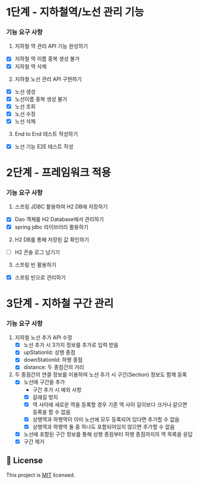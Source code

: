 # 1단계 - 지하철역/노선 관리 기능

### 기능 요구 사항

1. 지하철 역 관리 API 기능 완성하기

- [x] 지하철 역 이름 중복 생성 불가
- [x] 지하철 역 삭제

2. 지하철 노선 관리 API 구현하기

- [x] 노선 생성
- [x] 노선이름 중복 생성 불가
- [x] 노선 조회
- [x] 노선 수정
- [x] 노선 삭제

3. End to End 테스트 작성하기

- [x] 노선 기능 E2E 테스트 작성

# 2단계 - 프레임워크 적용

### 기능 요구 사항

1. 스프링 JDBC 활용하여 H2 DB에 저장하기

- [x] Dao 객체를 H2 Database에서 관리하기
- [x] spring jdbc 라이브러리 활용하기

2. H2 DB를 통해 저장된 값 확인하기

- [ ] H2 콘솔 로그 남기기

3. 스프링 빈 활용하기

- [x] 스프링 빈으로 관리하기

# 3단계 - 지하철 구간 관리

### 기능 요구 사항

1. 지하철 노선 추가 API 수정
    - [x] 노선 추가 시 3가지 정보를 추가로 입력 받음
    - [x] upStationId: 상행 종점
    - [x] downStationId: 하행 종점
    - [x] distance: 두 종점간의 거리
2. 두 종점간의 연결 정보를 이용하여 노선 추가 시 구간(Section) 정보도 함께 등록
    - [x] 노선에 구간을 추가
        - 구간 추가 시 예외 사항
        - [x] 갈래길 방지
        - [x] 역 사이에 새로운 역을 등록할 경우 기존 역 사이 길이보다 크거나 같으면 등록을 할 수 없음
        - [x] 상행역과 하행역이 이미 노선에 모두 등록되어 있다면 추가할 수 없음
        - [x] 상행역과 하행역 둘 중 하나도 포함되어있지 않으면 추가할 수 없음
    - [x] 노선에 포함된 구간 정보를 통해 상행 종점부터 하행 종점까지의 역 목록을 응답
    - [x] 구간 제거

## 📝 License

This project is [MIT](https://github.com/woowacourse/atdd-subway-map/blob/master/LICENSE) licensed.
